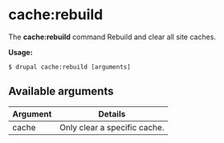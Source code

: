 # cache:rebuild
The **cache:rebuild** command Rebuild and clear all site caches.

**Usage:**
```
$ drupal cache:rebuild [arguments] 
```


## Available arguments
Argument | Details
---------|-------------
cache | Only clear a specific cache.
